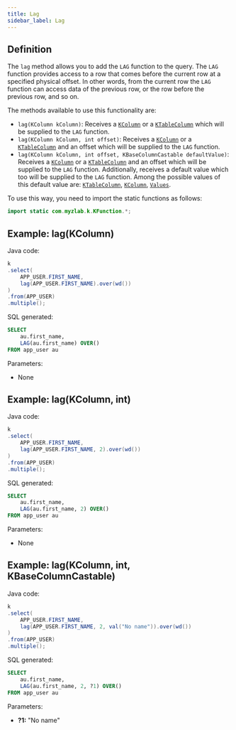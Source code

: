 ```yaml
---
title: Lag
sidebar_label: Lag
---
```


## Definition

The `lag` method allows you to add the `LAG` function to the query. The `LAG` function provides access to a row that comes before the current row at a specified physical offset. In other words, from the current row the `LAG` function can access data of the previous row, or the row before the previous row, and so on.

The methods available to use this functionality are:

- `lag(KColumn kColumn)`: Receives a [`KColumn`](/docs/misc/select-list-values#2-kcolumn) or a [`KTableColumn`](/docs/misc/select-list-values#1-ktablecolumn) which will be supplied to the `LAG` function.
- `lag(KColumn kColumn, int offset)`: Receives a [`KColumn`](/docs/misc/select-list-values#2-kcolumn) or a [`KTableColumn`](/docs/misc/select-list-values#1-ktablecolumn) and an offset which will be supplied to the `LAG` function.
- `lag(KColumn kColumn, int offset, KBaseColumnCastable defaultValue)`: Receives a [`KColumn`](/docs/misc/select-list-values#2-kcolumn) or a [`KTableColumn`](/docs/misc/select-list-values#1-ktablecolumn) and an offset which will be supplied to the `LAG` function. Additionally, receives a default value which too will be supplied to the `LAG` function. Among the possible values of this default value are: [`KTableColumn`](/docs/misc/select-list-values#1-ktablecolumn), [`KColumn`](/docs/misc/select-list-values#2-kcolumn), [`Values`](/docs/misc/select-list-values#3-values).

To use this way, you need to import the static functions as follows:

```java
import static com.myzlab.k.KFunction.*;
```

## Example: lag(KColumn)

Java code:

```java
k
.select(
    APP_USER.FIRST_NAME,
    lag(APP_USER.FIRST_NAME).over(wd())
)
.from(APP_USER)
.multiple();
```

SQL generated:

```sql
SELECT
    au.first_name,
    LAG(au.first_name) OVER()
FROM app_user au
```

Parameters:

- None

## Example: lag(KColumn, int)

Java code:

```java
k
.select(
    APP_USER.FIRST_NAME,
    lag(APP_USER.FIRST_NAME, 2).over(wd())
)
.from(APP_USER)
.multiple();
```

SQL generated:

```sql
SELECT
    au.first_name,
    LAG(au.first_name, 2) OVER()
FROM app_user au
```

Parameters:

- None

## Example: lag(KColumn, int, KBaseColumnCastable)

Java code:

```java
k
.select(
    APP_USER.FIRST_NAME,
    lag(APP_USER.FIRST_NAME, 2, val("No name")).over(wd())
)
.from(APP_USER)
.multiple();
```

SQL generated:

```sql
SELECT
    au.first_name,
    LAG(au.first_name, 2, ?1) OVER()
FROM app_user au
```

Parameters:

- **?1:** "No name"